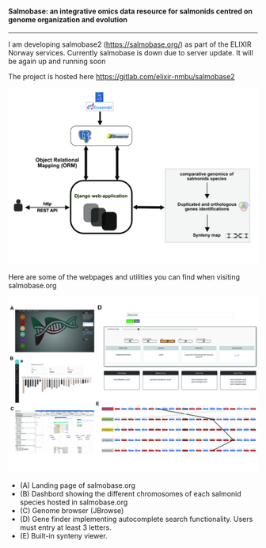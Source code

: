 #### Salmobase: an integrative omics data resource for salmonids centred on genome organization  and evolution  
---
I am developing salmobase2 (https://salmobase.org/) as part of the ELIXIR Norway services. Currently salmobase is down due to server update. It will be again up and running soon

The project is hosted here https://gitlab.com/elixir-nmbu/salmobase2 


![schema](img/schema.jpg "salmobase2")

Here are some of the webpages and utilities you can find when visiting salmobase.org

![webpages](img/web_interface.jpg "salmobase web interface and web pages")

- (A) Landing page of salmobase.org
- (B) Dashbord showing the different chromosomes of each salmonid species hosted in salmobase.org
- (C) Genome browser (JBrowse)
- (D) Gene finder implementing autocomplete search functionality. Users must entry at least 3 letters. 
- (E) Built-in synteny viewer.
   
